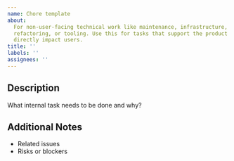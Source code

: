 ```yaml
---
name: Chore template
about:
  For non-user-facing technical work like maintenance, infrastructure,
  refactoring, or tooling. Use this for tasks that support the product but don’t
  directly impact users.
title: ''
labels: ''
assignees: ''
---
```


## Description

What internal task needs to be done and why?

## Additional Notes

- Related issues
- Risks or blockers
